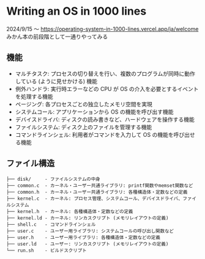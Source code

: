 # Writing an OS in 1000 lines

2024/9/15 ～
https://operating-system-in-1000-lines.vercel.app/ja/welcome
みかん本の前段階として一通りやってみる

## 機能

- マルチタスク: プロセスの切り替えを行い、複数のプログラムが同時に動作している (ように見せかける) 機能
- 例外ハンドラ: 実行時エラーなどの CPU が OS の介入を必要とするイベントを処理する機能
- ページング: 各プロセスごとの独立したメモリ空間を実現
- システムコール: アプリケーションから OS の機能を呼び出す機能
- デバイスドライバ: ディスクの読み書きなど、ハードウェアを操作する機能
- ファイルシステム: ディスク上のファイルを管理する機能
- コマンドラインシェル: 利用者がコマンドを入力して OS の機能を呼び出せる機能

## ファイル構造

```
├── disk/     - ファイルシステムの中身
├── common.c  - カーネル・ユーザー共通ライブラリ: printf関数やmemset関数など
├── common.h  - カーネル・ユーザー共通ライブラリ: 各種構造体・定数などの定義
├── kernel.c  - カーネル: プロセス管理、システムコール、デバイスドライバ、ファイルシステム
├── kernel.h  - カーネル: 各種構造体・定数などの定義
├── kernel.ld - カーネル: リンカスクリプト (メモリレイアウトの定義)
├── shell.c   - コマンドラインシェル
├── user.c    - ユーザー用ライブラリ: システムコールの呼び出し関数など
├── user.h    - ユーザー用ライブラリ: 各種構造体・定数などの定義
├── user.ld   - ユーザー: リンカスクリプト (メモリレイアウトの定義)
└── run.sh    - ビルドスクリプト
```
